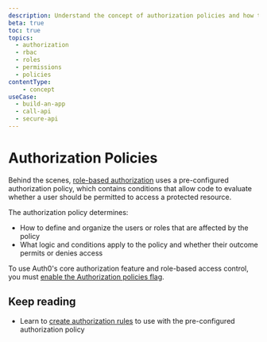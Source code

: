 ```yaml
---
description: Understand the concept of authorization policies and how they apply in Auth0.
beta: true
toc: true
topics:
  - authorization
  - rbac
  - roles
  - permissions
  - policies
contentType: 
    - concept
useCase:
  - build-an-app
  - call-api
  - secure-api
---
```

# Authorization Policies

Behind the scenes, [role-based authorization](/authorization/concepts/rbac) uses a pre-configured authorization policy, which contains conditions that allow code to evaluate whether a user should be permitted to access a protected resource.

The authorization policy determines:

* How to define and organize the users or roles that are affected by the policy
* What logic and conditions apply to the policy and whether their outcome permits or denies access

To use Auth0's core authorization feature and role-based access control, you must [enable the Authorization policies flag](/authorization/guides/enable-authz-policies.md).

## Keep reading

* Learn to [create authorization rules]() to use with the pre-configured authorization policy


